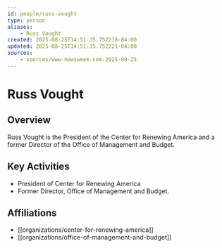 ```yaml
---
id: people/russ-vought
type: person
aliases:
    - Russ Vought
created: 2025-08-25T14:51:35.752218-04:00
updated: 2025-08-25T14:51:35.752221-04:00
sources:
    - sources/www-newsweek-com-2025-08-25
---
```


# Russ Vought

## Overview
Russ Vought is the President of the Center for Renewing America and a former Director of the Office of Management and Budget.

## Key Activities
- President of Center for Renewing America
- Former Director, Office of Management and Budget.

## Affiliations
- [[organizations/center-for-renewing-america]]
- [[organizations/office-of-management-and-budget]]

